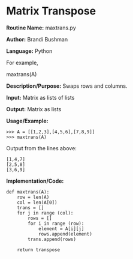 # Matrix Transpose

**Routine Name:**          maxtrans.py

**Author:** Brandi Bushman

**Language:** Python

For example,

  maxtrans(A)


**Description/Purpose:** Swaps rows and columns.

**Input:** Matrix as lists of lists

**Output:** Matrix as lists

**Usage/Example:**
~~~
>>> A = [[1,2,3],[4,5,6],[7,8,9]]
>>> maxtrans(A)
~~~      
Output from the lines above:
~~~
[1,4,7]
[2,5,8]
[3,6,9]
~~~

**Implementation/Code:**
 
~~~
def maxtrans(A):
    row = len(A)
    col = len(A[0])
    trans = []
    for j in range (col):
        rows = []
        for i in range (row):
            element = A[i][j]
            rows.append(element)
        trans.append(rows)

    return transpose

~~~
